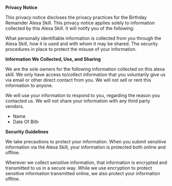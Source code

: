 
<b>Privacy Notice</b>


This privacy notice discloses the privacy practices for the Birthday Remainder Alexa Skill. This privacy notice applies solely to information collected by this Alexa Skill. It will notify you of the following:

What personally identifiable information is collected from you through the Alexa Skill, how it is used and with whom it may be shared.
The security procedures in place to protect the misuse of your information.

<b>Information We Collected, Use, and Sharing</b>

We are the sole owners for the following information collected on this alexa skill. We only have access to/collect information that you voluntarily give us via email or other direct contact from you. We will not sell or rent this information to anyone.

We will use your information to respond to you, regarding the reason you contacted us. We will not share your information with any third party vendors.

 <ul><li>Name</li><li>Date Of Bith</li></ul>

<b>Security Guidelines</b>

We take precautions to protect your information. When you submit sensitive information via the Alexa Skill, your information is protected both online and offline.

Wherever we collect sensitive information, that information is encrypted and transmitted to us in a secure way. While we use encryption to protect sensitive information transmitted online, we also protect your information offline. 
